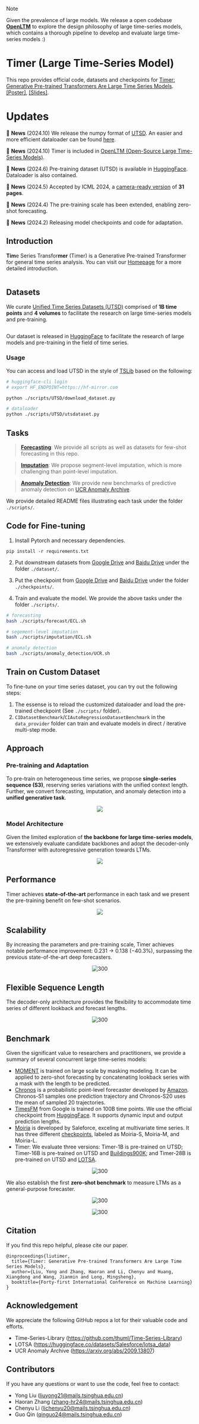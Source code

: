 > [!NOTE]
> Given the prevalence of large models. We release a open codebase [**OpenLTM**](https://github.com/thuml/OpenLTM) to explore the design philosophy of large time-series models, which contains a thorough pipeline to develop and evaluate large time-series models :)


# Timer (Large Time-Series Model)

This repo provides official code, datasets and checkpoints for [Timer: Generative Pre-trained Transformers Are Large Time Series Models](https://arxiv.org/abs/2402.02368). [[Poster]](https://cloud.tsinghua.edu.cn/f/91da8a3d06984f209461/), [[Slides]](https://cloud.tsinghua.edu.cn/f/b766629dbc584a4e8563/).

# Updates

:triangular_flag_on_post: **News** (2024.10) We release the numpy format of [UTSD](https://huggingface.co/datasets/thuml/UTSD). An easier and more efficient dataloader can be found [here](https://github.com/thuml/OpenLTM/blob/main/data_provider/data_loader.py#L503).

:triangular_flag_on_post: **News** (2024.10) Timer is included in [OpenLTM (Open-Source Large Time-Series Models)](https://github.com/thuml/OpenLTM).

:triangular_flag_on_post: **News** (2024.6) Pre-training dataset (UTSD) is available in [HuggingFace](https://huggingface.co/datasets/thuml/UTSD). Dataloader is also contained.

:triangular_flag_on_post: **News** (2024.5) Accepted by ICML 2024, a [camera-ready version](https://arxiv.org/abs/2402.02368) of **31 pages**.

:triangular_flag_on_post: **News** (2024.4) The pre-training scale has been extended, enabling zero-shot forecasting.

:triangular_flag_on_post: **News** (2024.2) Releasing model checkpoints and code for adaptation.

## Introduction

**Tim**e Series Transfor**mer** (Timer) is a Generative Pre-trained Transformer for general time series analysis. You can visit our [Homepage](https://thuml.github.io/timer/) for a more detailed introduction.

<p align="center">
<img src="./figures/abilities.png" alt="" align=center />
</p>

## Datasets

We curate [Unified Time Series Datasets (UTSD)]((https://huggingface.co/datasets/thuml/UTSD)) comprised of **1B time points** and **4 volumes** to facilitate the research on large time-series models and pre-training.

<p align="center">
<img src="./figures/utsd.png" alt="" align=center />
</p>

Our dataset is released in [HuggingFace](https://huggingface.co/datasets/thuml/UTSD) to facilitate the research of large models and pre-training in the field of time series.

###  Usage

You can access and load UTSD in the style of [TSLib](https://github.com/thuml/Time-Series-Library) based on the following:

```bash
# huggingface-cli login
# export HF_ENDPOINT=https://hf-mirror.com 

python ./scripts/UTSD/download_dataset.py

# dataloader
python ./scripts/UTSD/utsdataset.py
```


## Tasks

> **[Forecasting](./scripts/forecast/README.md)**: We provide all scripts as well as datasets for few-shot forecasting in this repo.

> **[Imputation](./scripts/imputation/README.md)**:  We propose segment-level imputation, which is more challenging than point-level imputation.

> **[Anomaly Detection](scripts/anomaly_detection/README.md)**: We provide new benchmarks of predictive anomaly detection on [UCR Anomaly Archive](https://arxiv.org/pdf/2009.13807).

We provide detailed README files illustrating each task under the folder ```./scripts/```.

## Code for Fine-tuning 

1. Install Pytorch and necessary dependencies.

```
pip install -r requirements.txt
```

2. Put downstream datasets from [Google Drive](https://drive.google.com/file/d/1yffcQBcMLasQcT7cdotjOVcg-2UKRarw/view?usp=drive_link) and [Baidu Drive](https://pan.baidu.com/s/1KLwxB0Au-rxpmgY0yu2d3w?pwd=6k73) under the folder ```./dataset/```.

3. Put the checkpoint from [Google Drive](https://drive.google.com/drive/folders/15oaiAl4OO5gFqZMJD2lOtX2fxHbpgcU8?usp=drive_link) and [Baidu Drive](https://pan.baidu.com/s/1Wj_1_qMgyLNLOSUFZK3weg?pwd=r8i1) under the folder ```./checkpoints/```.

4. Train and evaluate the model. We provide the above tasks under the folder ```./scripts/```.

```bash
# forecasting
bash ./scripts/forecast/ECL.sh

# segement-level imputation
bash ./scripts/imputation/ECL.sh

# anomaly detection
bash ./scripts/anomaly_detection/UCR.sh
```

## Train on Custom Dataset

To fine-tune on your time series dataset, you can try out the following steps:

1. The essense is to reload the customized dataloader and load the pre-trained checkpoint (See ```./scripts/``` folder).
2. ```CIDatasetBenchmark```/```CIAutoRegressionDatasetBenchmark``` in the ```data_provider``` folder can train and evaluate models in direct / iterative multi-step mode.


## Approach

### Pre-training and Adaptation

To pre-train on heterogeneous time series, we propose **single-series sequence (S3)**, reserving series variations with the unified context length. Further, we convert forecasting, imputation, and anomaly detection into a **unified generative task**.

<p align="center">
<img src="./figures/pretrain_adaptation.png" align=center />
</p>

### Model Architecture

Given the limited exploration of **the backbone for large time-series models**, we extensively evaluate candidate backbones and adopt the decoder-only Transformer with autoregressive generation towards LTMs.

<p align="center">
<img src="./figures/architecture.png" align=center />
</p>


## Performance

Timer achieves **state-of-the-art** performance in each task and we present the pre-training benefit on few-shot scenarios.

<p align="center">
<img src="./figures/performance.png" align=center />
</p>

## Scalability

By increasing the parameters and pre-training scale, Timer achieves notable performance improvement: 0.231 $\to$ 0.138 (−40.3%), surpassing the previous state-of-the-art deep forecasters.

<p align="center">
<img src="./figures/scale.png" alt="300" align=center />
</p>

## Flexible Sequence Length

The decoder-only architecture provides the flexibility to accommodate time series of different lookback and forecast lengths.

<p align="center">
<img src="./figures/length.png" alt="300" align=center />
</p>

## Benchmark

Given the significant value to researchers and practitioners, we provide a summary of several concurrent large time-series models:

* [MOMENT](https://arxiv.org/abs/2402.03885) is trained on large scale by masking modeling. It can be applied to zero-shot forecasting by concatenating lookback series with a mask with the length to be predicted.
* [Chronos](https://arxiv.org/abs/2403.07815) is a probabilistic point-level forecaster developed by [Amazon](https://huggingface.co/amazon/chronos-t5-large). Chronos-S1 samples one prediction trajectory and Chronos-S20 uses the mean of sampled 20 trajectories.
* [TimesFM](https://arxiv.org/abs/2310.10688) from Google is trained on 100B time points. We use the official checkpoint from [HuggingFace]( https://huggingface.co/google/timesfm-1.0-200m). It supports dynamic input and output prediction lengths.
* [Moiria]() is developed by Saleforce, exceling at multivariate time series. It has three different [checkpoints](https://huggingface.co/collections/Salesforce/moirai-10-r-models-65c8d3a94c51428c300e0742), labeled as Moiria-S, Moiria-M, and Moiria-L.
* Timer: We evaluate three versions: Timer-1B is pre-trained on UTSD; Timer-16B is pre-trained on UTSD and [Buildings900K](https://arxiv.org/abs/2307.00142); and Timer-28B is pre-trained on UTSD and [LOTSA](https://huggingface.co/datasets/Salesforce/lotsa\_data).

<p align="center">
<img src="./figures/quality.png" alt="300" align=center />
</p>

We also establish the first **zero-shot benchmark** to measure LTMs as a general-purpose forecaster.

<p align="center">
<img src="./figures/zero-shot-all.png" alt="300" align=center />
</p>

<p align="center">
<img src="./figures/zero-shot.png" alt="300" align=center />
</p>

## Citation

If you find this repo helpful, please cite our paper. 

```
@inproceedings{liutimer,
  title={Timer: Generative Pre-trained Transformers Are Large Time Series Models},
  author={Liu, Yong and Zhang, Haoran and Li, Chenyu and Huang, Xiangdong and Wang, Jianmin and Long, Mingsheng},
  booktitle={Forty-first International Conference on Machine Learning}
}
```

## Acknowledgement

We appreciate the following GitHub repos a lot for their valuable code and efforts.
- Time-Series-Library (https://github.com/thuml/Time-Series-Library)
- LOTSA (https://huggingface.co/datasets/Salesforce/lotsa_data) 
- UCR Anomaly Archive (https://arxiv.org/abs/2009.13807)


## Contributors

If you have any questions or want to use the code, feel free to contact:
* Yong Liu (liuyong21@mails.tsinghua.edu.cn)
* Haoran Zhang (zhang-hr24@mails.tsinghua.edu.cn)
* Chenyu Li (lichenyu20@mails.tsinghua.edu.cn)
* Guo Qin (qinguo24@mails.tsinghua.edu.cn)
